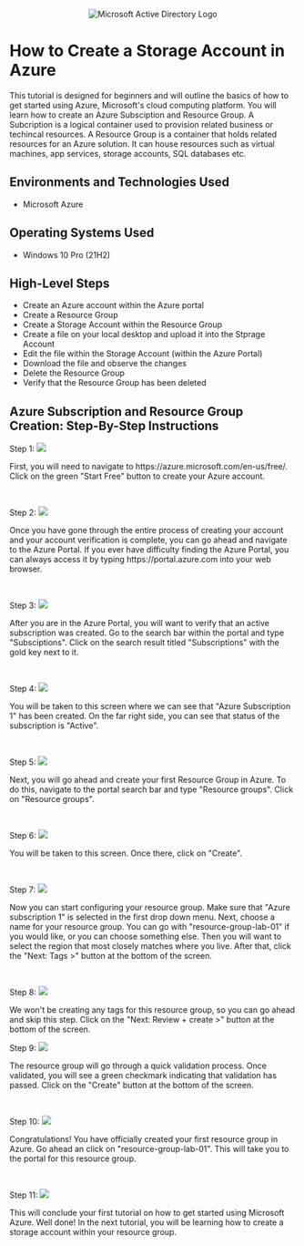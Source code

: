 <p align="center">
<img src="https://www.imagar.com/wp-content/uploads/2018/06/azure.png" alt="Microsoft Active Directory Logo"/>
</p>

<h1>How to Create a Storage Account in Azure </h1>
This tutorial is designed for beginners and will outline the basics of how to get started using Azure, Microsoft's cloud computing platform. You will learn how to create an Azure Subsciption and Resource Group. A Subcription is a logical container used to provision related business or techincal resources. A Resource Group is a container that holds related resources for an Azure solution. It can house resources such as virtual machines, app services, storage accounts, SQL databases etc. <br />

<h2>Environments and Technologies Used</h2>

- Microsoft Azure

<h2>Operating Systems Used </h2>

- Windows 10 Pro (21H2)

<h2>High-Level Steps</h2>

- Create an Azure account within the Azure portal
- Create a Resource Group 
- Create a Storage Account within the Resource Group
- Create a file on your local desktop and upload it into the Stprage Account
- Edit the file within the Storage Account (within the Azure Portal)
- Download the file and observe the changes
- Delete the Resource Group
- Verify that the Resource Group has been deleted

<h2>Azure Subscription and Resource Group Creation: Step-By-Step Instructions</h2>

<p>
  Step 1:
<img src="https://i.imgur.com/FDh8Umj.png"/>
</p>
<p>
First, you will need to navigate to https://azure.microsoft.com/en-us/free/. Click on the green "Start Free" button to create your Azure account.
</p>
<br />

<p>
  Step 2:
<img src="https://i.imgur.com/m21ZVwI.png"/>
</p>
<p>
Once you have gone through the entire process of creating your account and your account verification is complete, you can go ahead and navigate to the Azure Portal. If you ever have difficulty finding the Azure Portal, you can always access it by typing https://portal.azure.com into your web browser.
</p>
<br />

<p>
  Step 3:
<img src="https://i.imgur.com/HiWBPue.png"/>
</p>
<p>
After you are in the Azure Portal, you will want to verify that an active subscription was created. Go to the search bar within the portal and type "Subsciptions". Click on the search result titled "Subscriptions" with the gold key next to it.
</p>
<br />

<p>
  Step 4:
<img src="https://i.imgur.com/np0vgG1.png"/>
</p>
<p>
You will be taken to this screen where we can see that "Azure Subscription 1" has been created. On the far right side, you can see that status of the subscription is "Active".
</p>
<br />

<p>
  Step 5:
<img src="https://i.imgur.com/UWGG5v9.png"/>
</p>
<p>
Next, you will go ahead and create your first Resource Group in Azure. To do this, navigate to the portal search bar and type "Resource groups". Click on "Resource groups".
</p>
<br />

<p>
  Step 6:
<img src="https://i.imgur.com/gPTqYim.png"/>
</p>
<p>
You will be taken to this screen. Once there, click on "Create".
</p>
<br />

<p>
  Step 7:
<img src="https://i.imgur.com/DQAM8ke.png"/>
</p>
<p>
Now you can start configuring your resource group. Make sure that "Azure subscription 1" is selected in the first drop down menu. Next, choose a name for your resource group. You can go with "resource-group-lab-01" if you would like, or you can choose something else. Then you will want to select the region that most closely matches where you live. After that, click the "Next: Tags >" button at the bottom of the screen.
</p>
<br />

<p>
  Step 8:
<img src="https://i.imgur.com/whsN2iV.png"/>
</p>
<p>
We won't be creating any tags for this resource group, so you can go ahead and skip this step. Click on the "Next: Review + create >" button at the bottom of the screen.
</p>

<p>
  Step 9:
<img src="https://i.imgur.com/2z3qaeP.png"/>
</p>
<p>
The resource group will go through a quick validation process. Once validated, you will see a green checkmark indicating that validation has passed. Click on the "Create" button at the bottom of the screen.
</p>
<br />

<p>
  Step 10:
<img src="https://i.imgur.com/XWrsFI0.png"/>
</p>
<p>
Congratulations! You have officially created your first resource group in Azure. Go ahead an click on "resource-group-lab-01". This will take you to the portal for this resource group.
</p>
<br />

<p>
  Step 11:
<img src="https://i.imgur.com/Dv8mmwy.png"/>
</p>
<p>
This will conclude your first tutorial on how to get started using Microsoft Azure. Well done! In the next tutorial, you will be learning how to create a storage account within your resource group.
</p>
<br />

